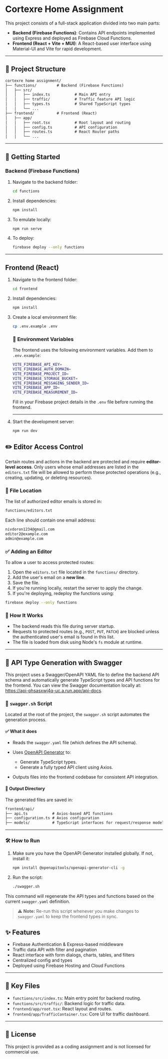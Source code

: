 # Cortexre Home Assignment

This project consists of a full-stack application divided into two main parts:

- **Backend (Firebase Functions)**: Contains API endpoints implemented using Express and deployed as Firebase Cloud Functions.
- **Frontend (React + Vite + MUI)**: A React-based user interface using Material-UI and Vite for rapid development.

---

## 🔧 Project Structure

```txt
cortexre home assignment/
├── functions/         # Backend (Firebase Functions)
│   ├── src/
│   │   ├── index.ts           # Main API entry
│   │   ├── traffic/           # Traffic feature API logic
│   │   ├── types.ts           # Shared TypeScript types
│   │   └── ...
├── frontend/          # Frontend (React)
│   ├── app/
│   │   ├── root.tsx           # Root layout and routing
│   │   ├── config.ts          # API configuration
│   │   ├── routes.ts          # React Router paths
│   │   └── ...
```

---

## 🚀 Getting Started

### Backend (Firebase Functions)

1. Navigate to the backend folder:

   ```bash
   cd functions
   ```

2. Install dependencies:

   ```bash
   npm install
   ```

3. To emulate locally:

   ```bash
   npm run serve
   ```

4. To deploy:

   ```bash
   firebase deploy --only functions
   ```

---

## Frontend (React)

1. Navigate to the frontend folder:

   ```bash
   cd frontend
   ```

2. Install dependencies:

   ```bash
   npm install
   ```

3. Create a local environment file:

   ```bash
   cp .env.example .env
   ```

   ### 🔐 Environment Variables

   The frontend uses the following environment variables. Add them to `.env.example`:

   ```bash
   VITE_FIREBASE_API_KEY=
   VITE_FIREBASE_AUTH_DOMAIN=
   VITE_FIREBASE_PROJECT_ID=
   VITE_FIREBASE_STORAGE_BUCKET=
   VITE_FIREBASE_MESSAGING_SENDER_ID=
   VITE_FIREBASE_APP_ID=
   VITE_FIREBASE_MEASUREMENT_ID=
   ```

   Fill in your Firebase project details in the `.env` file before running the frontend.

   ---

4. Start the development server:

   ```bash
   npm run dev
   ```

## ✏️ Editor Access Control

Certain routes and actions in the backend are protected and require **editor-level access**. Only users whose email addresses are listed in the `editors.txt` file will be allowed to perform these protected operations (e.g., creating, updating, or deleting resources).

### 📄 File Location

The list of authorized editor emails is stored in:

```txt
functions/editors.txt
```

Each line should contain one email address:

```txt
nivdoron1234@gmail.com
editor2@example.com
admin@example.com
```

### ✅ Adding an Editor

To allow a user to access protected routes:

1. Open the `editors.txt` file located in the `functions/` directory.
2. Add the user's email on a **new line**.
3. Save the file.
4. If you're running locally, restart the server to apply the change.
5. If you're deploying, redeploy the functions using:

```bash
firebase deploy --only functions
```

### 🔐 How It Works

- The backend reads this file during server startup.
- Requests to protected routes (e.g., `POST`, `PUT`, `PATCH`) are blocked unless the authenticated user's email is found in this list.
- The file is loaded from disk using Node's `fs` module at runtime.

---

## 🔄 API Type Generation with Swagger

This project uses a Swagger/OpenAPI YAML file to define the backend API schema and automatically generate TypeScript types and API functions for the frontend.
You can view the Swagger documentation locally at: <https://api-phsasxwj4q-uc.a.run.app/api-docs>.

### 📜 `swagger.sh` Script

Located at the root of the project, the `swagger.sh` script automates the generation process.

#### ✅ What it does

- Reads the `swagger.yaml` file (which defines the API schema).
- Uses [OpenAPI Generator](https://openapi-generator.tech/) to:

  - Generate TypeScript types.
  - Generate a fully typed API client using Axios.
- Outputs files into the frontend codebase for consistent API integration.

#### 📁 Output Directory

The generated files are saved in:

```txt
frontend/api/
├── api.ts           # Axios-based API functions
├── configuration.ts # Axios configuration
├── models/          # TypeScript interfaces for request/response models
```

---

### 🛠️ How to Run

1. Make sure you have the OpenAPI Generator installed globally. If not, install it:

   ```bash
   npm install @openapitools/openapi-generator-cli -g
   ```

2. Run the script:

   ```bash
   ./swagger.sh
   ```

This command will regenerate the API types and functions based on the current `swagger.yaml` definition.

> ⚠️ **Note:** Re-run this script whenever you make changes to `swagger.yaml` to keep the frontend types in sync.

## ✨ Features

- Firebase Authentication & Express-based middleware
- Traffic data API with filter and pagination
- React interface with form dialogs, charts, tables, and filters
- Centralized config and types
- Deployed using Firebase Hosting and Cloud Functions

---

## 📁 Key Files

- `functions/src/index.ts`: Main entry point for backend routing.
- `functions/src/traffic/`: Backend logic for traffic data.
- `frontend/app/root.tsx`: React layout and routes.
- `frontend/app/TrafficContainer.tsx`: Core UI for traffic dashboard.

---

## 📜 License

This project is provided as a coding assignment and is not licensed for commercial use.

